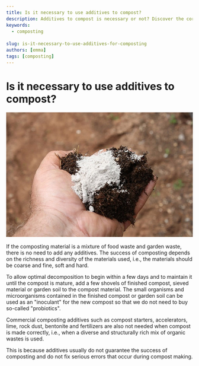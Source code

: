 ```yaml
---
title: Is it necessary to use additives to compost?
description: Additives to compost is necessary or not? Discover the correct method the add additives to compost pile.
keywords:
  - composting

slug: is-it-necessary-to-use-additives-for-composting
authors: [emma]
tags: [composting]
---
```


# Is it necessary to use additives to compost?

![compost additives](./img/img.png)

If the composting material is a mixture of food waste and garden waste, there is no need to add any additives.
The success of composting depends on the richness and diversity of the materials used, i.e., the materials should be 
coarse and fine, soft and hard.

<!-- truncate -->

To allow optimal decomposition to begin within a few days and to maintain it until the compost is mature, add a few 
shovels of finished compost, sieved material or garden soil to the compost material. The small organisms and microorganisms 
contained in the finished compost or garden soil can be used as an "inoculant" for the new compost so that we do not need
to buy so-called "probiotics".

Commercial composting additives such as compost starters, accelerators, lime, rock dust, bentonite and fertilizers are 
also not needed when compost is made correctly, i.e., when a diverse and structurally rich mix of organic wastes is used. 

This is because additives usually do not guarantee the success of composting and do not fix serious errors that occur 
during compost making.

